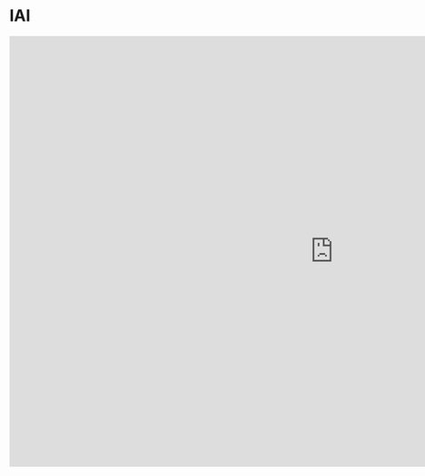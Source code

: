 # IAI
<html><iframe width="1140" height="760" src="https://app.powerbi.com/reportEmbed?reportId=1436e0bb-eef4-4821-90a1-6120bfeb4299&autoAuth=true&ctid=8cd4f911-d4ee-4b44-affc-a8c8963a8ca9&config=eyJjbHVzdGVyVXJsIjoiaHR0cHM6Ly93YWJpLXVzLW5vcnRoLWNlbnRyYWwtcmVkaXJlY3QuYW5hbHlzaXMud2luZG93cy5uZXQvIn0%3D" frameborder="0" allowFullScreen="true"></iframe></html>
